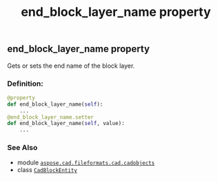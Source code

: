 ﻿---
title: end_block_layer_name property
second_title: Aspose.CAD for Python via .NET API References
description: 
type: docs
weight: 230
url: /python-net/aspose.cad.fileformats.cad.cadobjects/cadblockentity/end_block_layer_name/
is_root: false
---

## end_block_layer_name property


Gets or sets the end name of the block layer.
### Definition:
```python
@property
def end_block_layer_name(self):
    ...
@end_block_layer_name.setter
def end_block_layer_name(self, value):
    ...
```

### See Also
* module [`aspose.cad.fileformats.cad.cadobjects`](../../)
* class [`CadBlockEntity`](/cad/python-net/aspose.cad.fileformats.cad.cadobjects/cadblockentity)
